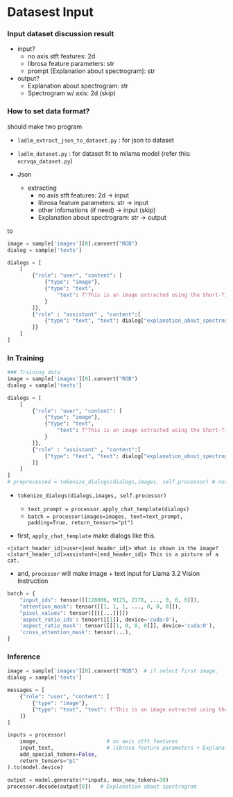 
# Datasest Input

### Input dataset discussion result

- input?
    - no axis stft features: 2d
    - librosa feature parameters: str
    - prompt (Explanation about spectrogram): str
- output?
    - Explanation about spectrogram: str
    - Spectrogram w/ axis: 2d (skip)

### How to set data format?

should make two program
- `ladlm_extract_json_to_dataset.py` : for json to dataset
- `ladlm_dataset.py` : for dataset fit to mllama model (refer this: `ocrvqa_dataset.py`)

- Json
    - extracting
        - no axis stft features: 2d             -> input
        - librosa feature parameters: str       -> input
        - other infomations (if need)           -> input (skip)
        - Explanation about spectrogram: str    -> output

to

```python
image = sample['images'][0].convert("RGB")
dialog = sample['texts']

dialogs = [
    [
        {"role": "user", "content": [
            {"type": "image"},
            {"type": "text", 
                "text": f"This is an image extracted using the Short-Time Fourier Transform (STFT) with librosa. The parameters used to extract this image are as follows: {dialog["librosa_feature_parameter"]}.\n {dialog["user_prompt"]}:"
            }
        ]},
        {"role" : "assistant" , "content":[
            {"type": "text", "text": dialog["explanation_about_spectrogram"]} 
        ]}
    ]
]
```

### In Training

```python
### Training data
image = sample['images'][0].convert("RGB")
dialog = sample['texts']

dialogs = [
    [
        {"role": "user", "content": [
            {"type": "image"},
            {"type": "text", 
                "text": f"This is an image extracted using the Short-Time Fourier Transform (STFT) with librosa. The parameters used to extract this image are as follows: {dialog["librosa_feature_parameter"]}.\n {dialog["user_prompt"]}:"
            }
        ]},
        {"role" : "assistant" , "content":[
            {"type": "text", "text": dialog["explanation_about_spectrogram"]} 
        ]}
    ]
]
# preprocessed = tokenize_dialogs(dialogs,images, self.processor) # not real. 
```

- `tokenize_dialogs(dialogs,images, self.processor)`
    - `text_prompt = processor.apply_chat_template(dialogs)`
    - `batch = processor(images=images, text=text_prompt, padding=True, return_tensors="pt")`

- first, `apply_chat_template` make dialogs like this.
```
<|start_header_id|>user<|end_header_id|> What is shown in the image?
<|start_header_id|>assistant<|end_header_id|> This is a picture of a cat.
```

- and, `processor` will make image + text input for Llama 3.2 Vision Instruction
```python
batch = {
    "input_ids": tensor([[128006, 9125, 2178, ..., 0, 0, 0]]),          # text token
    "attention_mask": tensor([[1, 1, 1, ..., 0, 0, 0]]),                # mask for casual language model
    "pixel_values": tensor([[[[...]]]])                                 # image tensor
    'aspect_ratio_ids': tensor([[1]], device='cuda:0'),                 # image aspect ratio
    'aspect_ratio_mask': tensor([[[1, 0, 0, 0]]], device='cuda:0'),     # image aspect ratio massk
    'cross_attention_mask': tensor(...),                                # for image and language cross-attention
}
```

### Inference

```python
image = sample['images'][0].convert("RGB")  # if select first image.
dialog = sample['texts']

messages = [
    {"role": "user", "content": [
        {"type": "image"},
        {"type": "text", "text": f"This is an image extracted using the Short-Time Fourier Transform (STFT) with librosa. The parameters used to extract this image are as follows: {dialog["feature_parameter"]}.\n {dialog["user_prompt"]}:"}
    ]}
]

inputs = processor(
    image,                      # no axis stft features
    input_text,                 # librosa feature parameters + Explanation about spectrogram
    add_special_tokens=False,
    return_tensors="pt"
).to(model.device)

output = model.generate(**inputs, max_new_tokens=30)
processor.decode(output[0])   # Explanation about spectrogram
```